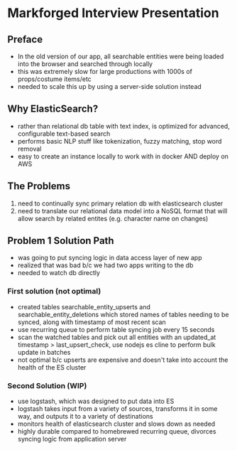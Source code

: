 # Markforged Interview Presentation

## Preface

+ In the old version of our app, all searchable entities were being loaded into the browser and searched through locally
+ this was extremely slow for large productions with 1000s of props/costume items/etc
+ needed to scale this up by using a server-side solution instead

## Why ElasticSearch?

+ rather than relational db table with text index, is optimized for advanced, configurable text-based search
+ performs basic NLP stuff like tokenization, fuzzy matching, stop word removal
+ easy to create an instance locally to work with in docker AND deploy on AWS

## The Problems

1. need to continually sync primary relation db with elasticsearch cluster
2. need to translate our relational data model into a NoSQL format that will allow search by related entites (e.g. character name on changes)

## Problem 1 Solution Path

+ was going to put syncing logic in data access layer of new app
+ realized that was bad b/c we had two apps writing to the db
+ needed to watch db directly

### First solution (not optimal)

+ created tables searchable_entity_upserts and searchable_entity_deletions which stored names of tables needing to be synced, along with timestamp of most recent scan
+ use recurring queue to perform table syncing job every 15 seconds
+ scan the watched tables and pick out all entities with an updated_at timestamp > last_upsert_check, use nodejs es cline to perform bulk update in batches
+ not optimal b/c upserts are expensive and doesn't take into account the health of the ES cluster

### Second Solution (WIP)

+ use logstash, which was designed to put data into ES
+ logstash takes input from a variety of sources, transforms it in some way, and outputs it to a variety of destinations
+ monitors health of elasticsearch cluster and slows down as needed
+ highly durable compared to homebrewed recurring queue, divorces syncing logic from application server
